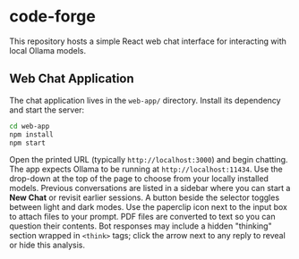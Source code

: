 # code-forge

This repository hosts a simple React web chat interface for interacting with local Ollama models.

## Web Chat Application

The chat application lives in the `web-app/` directory. Install its dependency and start the server:

```bash
cd web-app
npm install
npm start
```

Open the printed URL (typically `http://localhost:3000`) and begin chatting. The app expects Ollama to be running at `http://localhost:11434`. Use the drop-down at the top of the page to choose from your locally installed models. Previous conversations are listed in a sidebar where you can start a **New Chat** or revisit earlier sessions. A button beside the selector toggles between light and dark modes. Use the paperclip icon next to the input box to attach files to your prompt. PDF files are converted to text so you can question their contents. Bot responses may include a hidden "thinking" section wrapped in `<think>` tags; click the arrow next to any reply to reveal or hide this analysis.
